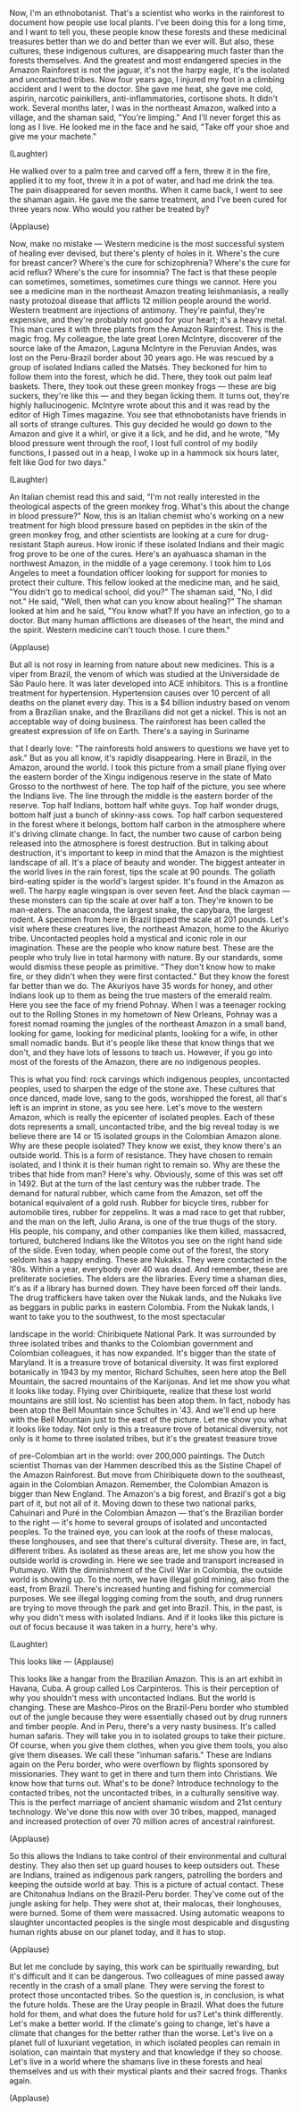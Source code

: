 
Now, I&#39;m an ethnobotanist.
That&#39;s a scientist who 
works in the rainforest
to document how people use local plants.
I&#39;ve been doing this for a long time,
and I want to tell you,
these people know these forests
and these medicinal treasures
better than we do and
better than we ever will.
But also, these cultures,
these indigenous cultures,
are disappearing much faster
than the forests themselves.
And the greatest and
most endangered species
in the Amazon Rainforest
is not the jaguar,
it&#39;s not the harpy eagle,
it&#39;s the isolated and uncontacted tribes.
Now four years ago, I injured my 
foot in a climbing accident
and I went to the doctor.
She gave me heat,
she gave me cold, aspirin,
narcotic painkillers, anti-inflammatories,
cortisone shots.
It didn&#39;t work.
Several months later,
I was in the northeast Amazon,
walked into a village,
and the shaman said, &quot;You&#39;re limping.&quot;
And I&#39;ll never forget
this as long as I live.
He looked me in the face and he said,
&quot;Take off your shoe and give 
me your machete.&quot;

(Laughter)

He walked over to a palm tree
and carved off a fern,
threw it in the fire,
applied it to my foot,
threw it in a pot of water,
and had me drink the tea.
The pain disappeared for seven months.
When it came back, I went
to see the shaman again.
He gave me the same treatment,
and I&#39;ve been cured for three years now.
Who would you rather be treated by?

(Applause)

Now, make no mistake — Western medicine
is the most successful system
of healing ever devised,
but there&#39;s plenty of holes in it.
Where&#39;s the cure for breast cancer?
Where&#39;s the cure for schizophrenia?
Where&#39;s the cure for acid reflux?
Where&#39;s the cure for insomnia?
The fact is that these people
can sometimes, sometimes, sometimes
cure things we cannot.
Here you see a medicine man
in the northeast Amazon
treating leishmaniasis,
a really nasty protozoal disease
that afflicts 12 million
people around the world.
Western treatment are
injections of antimony.
They&#39;re painful, they&#39;re expensive,
and they&#39;re probably
not good for your heart;
it&#39;s a heavy metal.
This man cures it with three plants
from the Amazon Rainforest.
This is the magic frog.
My colleague, the late
great Loren McIntyre,
discoverer of the source 
lake of the Amazon,
Laguna McIntyre in the Peruvian Andes,
was lost on the Peru-Brazil
border about 30 years ago.
He was rescued by a group of 
isolated Indians called the Matsés.
They beckoned for him to follow
them into the forest, which he did.
There, they took out palm leaf baskets.
There, they took out these
green monkey frogs —
these are big suckers,
they&#39;re like this —
and they began licking them.
It turns out, they&#39;re
highly hallucinogenic.
McIntyre wrote about this and it was read 
by the editor of High Times magazine.
You see that ethnobotanists have 
friends in all sorts of strange cultures.
This guy decided he would go down
to the Amazon and give it a whirl,
or give it a lick, and 
he did, and he wrote,
&quot;My blood pressure went through the roof,
I lost full control of
my bodily functions,
I passed out in a heap,
I woke up in a hammock six hours later,
felt like God for two days.&quot;

(Laughter)

An Italian chemist read this and said,
&quot;I&#39;m not really interested in the theological 
aspects of the green monkey frog.
What&#39;s this about the
change in blood pressure?&quot;
Now, this is an Italian chemist
who&#39;s working on a new treatment
for high blood pressure
based on peptides in the skin
of the green monkey frog,
and other scientists are looking
at a cure for drug-resistant Staph aureus.
How ironic if these isolated 
Indians and their magic frog
prove to be one of the cures.
Here&#39;s an ayahuasca shaman
in the northwest Amazon, in
the middle of a yage ceremony.
I took him to Los Angeles to
meet a foundation officer
looking for support for monies
to protect their culture.
This fellow looked at the
medicine man, and he said,
&quot;You didn&#39;t go to 
medical school, did you?&quot;
The shaman said, &quot;No, I did not.&quot;
He said, &quot;Well, then what can
you know about healing?&quot;
The shaman looked at him and he said,
&quot;You know what? If you have 
an infection, go to a doctor.
But many human afflictions are diseases 
of the heart, the mind and the spirit.
Western medicine can&#39;t 
touch those. I cure them.&quot;

(Applause)

But all is not rosy in learning from
nature about new medicines.
This is a viper from Brazil,
the venom of which was studied at
the Universidade de São Paulo here.
It was later developed
into ACE inhibitors.
This is a frontline treatment
for hypertension.
Hypertension causes over 10 percent
of all deaths on the planet every day.
This is a $4 billion industry
based on venom from a Brazilian snake,
and the Brazilians did not get a nickel.
This is not an acceptable
way of doing business.
The rainforest has been called the 
greatest expression of life on Earth.
There&#39;s a saying in Suriname

that I dearly love:
&quot;The rainforests hold answers
to questions we have yet to ask.&quot;
But as you all know,
it&#39;s rapidly disappearing.
Here in Brazil, in the Amazon,
around the world.
I took this picture from a small plane
flying over the eastern border
of the Xingu indigenous reserve
in the state of Mato Grosso
to the northwest of here.
The top half of the picture,
you see where the Indians live.
The line through the middle
is the eastern border of the reserve.
Top half Indians, bottom half white guys.
Top half wonder drugs,
bottom half just a bunch
of skinny-ass cows.
Top half carbon sequestered
in the forest where it belongs,
bottom half carbon in the atmosphere
where it&#39;s driving climate change.
In fact, the number two cause
of carbon being released
into the atmosphere
is forest destruction.
But in talking about destruction,
it&#39;s important to keep in mind
that the Amazon is the mightiest
landscape of all.
It&#39;s a place of beauty and wonder.
The biggest anteater in the world
lives in the rain forest,
tips the scale at 90 pounds.
The goliath bird-eating spider
is the world&#39;s largest spider.
It&#39;s found in the Amazon as well.
The harpy eagle wingspan
is over seven feet.
And the black cayman —
these monsters can tip the
scale at over half a ton.
They&#39;re known to be man-eaters.
The anaconda, the largest snake,
the capybara, the largest rodent.
A specimen from here in Brazil
tipped the scale at 201 pounds.
Let&#39;s visit where these creatures live,
the northeast Amazon,
home to the Akuriyo tribe.
Uncontacted peoples hold a 
mystical and iconic role
in our imagination.
These are the people who 
know nature best.
These are the people who truly live
in total harmony with nature.
By our standards, some would
dismiss these people as primitive.
&quot;They don&#39;t know how to make fire,
or they didn&#39;t when they
were first contacted.&quot;
But they know the forest far
better than we do.
The Akuriyos have 35 words for honey,
and other Indians look up to them
as being the true masters
of the emerald realm.
Here you see the face of my friend Pohnay.
When I was a teenager rocking out
to the Rolling Stones in my
hometown of New Orleans,
Pohnay was a forest nomad
roaming the jungles of
the northeast Amazon
in a small band, looking for game,
looking for medicinal plants,
looking for a wife,
in other small nomadic bands.
But it&#39;s people like these
that know things that we don&#39;t,
and they have lots of 
lessons to teach us.
However, if you go into most of
the forests of the Amazon,
there are no indigenous peoples.

This is what you find:
rock carvings which indigenous peoples,
uncontacted peoples, used to sharpen
the edge of the stone axe.
These cultures that once danced,
made love, sang to the gods,
worshipped the forest,
all that&#39;s left is an imprint in stone,
as you see here.
Let&#39;s move to the western Amazon,
which is really the epicenter
of isolated peoples.
Each of these dots represents
a small, uncontacted tribe,
and the big reveal today is we believe
there are 14 or 15 isolated groups
in the Colombian Amazon alone.
Why are these people isolated?
They know we exist, they
know there&#39;s an outside world.
This is a form of resistance.
They have chosen to remain isolated,
and I think it is their
human right to remain so.
Why are these the tribes
that hide from man?
Here&#39;s why.
Obviously, some of this 
was set off in 1492.
But at the turn of the last century
was the rubber trade.
The demand for natural rubber,
which came from the Amazon,
set off the botanical
equivalent of a gold rush.
Rubber for bicycle tires,
rubber for automobile tires,
rubber for zeppelins.
It was a mad race to get that rubber,
and the man on the left, Julio Arana,
is one of the true thugs of the story.
His people, his company,
and other companies like them
killed, massacred, tortured,
butchered Indians
like the Witotos you see on the
right hand side of the slide.
Even today, when people
come out of the forest,
the story seldom has a happy ending.
These are Nukaks. They
were contacted in the &#39;80s.
Within a year, everybody over 40 was dead.
And remember, these
are preliterate societies.
The elders are the libraries.
Every time a shaman dies,
it&#39;s as if a library has burned down.
They have been forced off their lands.
The drug traffickers have
taken over the Nukak lands,
and the Nukaks live as beggars
in public parks in eastern Colombia.
From the Nukak lands, I want to 
take you to the southwest,
to the most spectacular 

landscape in the world:
Chiribiquete National Park.
It was surrounded by three isolated tribes
and thanks to the Colombian government
and Colombian colleagues,
it has now expanded.
It&#39;s bigger than the state of Maryland.
It is a treasure trove
of botanical diversity.
It was first explored botanically in 1943
by my mentor, Richard Schultes,
seen here atop the Bell Mountain,
the sacred mountains of the Karijonas.
And let me show you
what it looks like today.
Flying over Chiribiquete,
realize that these lost world
mountains are still lost.
No scientist has been atop them.
In fact, nobody has been
atop the Bell Mountain
since Schultes in &#39;43.
And we&#39;ll end up here
with the Bell Mountain
just to the east of the picture.
Let me show you what it looks like today.
Not only is this a treasure
trove of botanical diversity,
not only is it home to
three isolated tribes,
but it&#39;s the greatest treasure trove

of pre-Colombian art in the world:
over 200,000 paintings.
The Dutch scientist Thomas van der Hammen
described this as the Sistine Chapel
of the Amazon Rainforest.
But move from Chiribiquete
down to the southeast,
again in the Colombian Amazon.
Remember, the Colombian Amazon
is bigger than New England.
The Amazon&#39;s a big forest,
and Brazil&#39;s got a big part of it,
but not all of it.
Moving down to these two national parks,
Cahuinari and Puré
in the Colombian Amazon —
that&#39;s the Brazilian
border to the right —
it&#39;s home to several groups
of isolated and uncontacted peoples.
To the trained eye, you
can look at the roofs
of these malocas, these longhouses,
and see that there&#39;s cultural diversity.
These are, in fact, different tribes.
As isolated as these areas are,
let me show you how the 
outside world is crowding in.
Here we see trade and transport
increased in Putumayo.
With the diminishment of
the Civil War in Colombia,
the outside world is showing up.
To the north, we have illegal gold mining,
also from the east, from Brazil.
There&#39;s increased hunting and fishing
for commercial purposes.
We see illegal logging
coming from the south,
and drug runners are trying to
move through the park
and get into Brazil.
This, in the past, is why you didn&#39;t mess
with isolated Indians.
And if it looks like this
picture is out of focus
because it was taken
in a hurry, here&#39;s why.

(Laughter)

This looks like — 
(Applause)

This looks like a hangar
from the Brazilian Amazon.
This is an art exhibit in Havana, Cuba.
A group called Los Carpinteros.
This is their perception of why you 
shouldn&#39;t mess with uncontacted Indians.
But the world is changing.
These are Mashco-Piros
on the Brazil-Peru border
who stumbled out of the jungle
because they were essentially chased out
by drug runners and timber people.
And in Peru, there&#39;s
a very nasty business.
It&#39;s called human safaris.
They will take you in to isolated
groups to take their picture.
Of course, when you give them 
clothes, when you give them tools,
you also give them diseases.
We call these &quot;inhuman safaris.&quot;
These are Indians again 
on the Peru border,
who were overflown by flights
sponsored by missionaries.
They want to get in there
and turn them into Christians.
We know how that turns out.
What&#39;s to be done?
Introduce technology
to the contacted tribes,
not the uncontacted tribes,
in a culturally sensitive way.
This is the perfect marriage of 
ancient shamanic wisdom
and 21st century technology.
We&#39;ve done this now with over 30 tribes,
mapped, managed and increased protection
of over 70 million acres
of ancestral rainforest.

(Applause)

So this allows the Indians to take control
of their environmental
and cultural destiny.
They also then set up guard houses
to keep outsiders out.
These are Indians, trained
as indigenous park rangers,
patrolling the borders
and keeping the outside world at bay.
This is a picture of actual contact.
These are Chitonahua Indians
on the Brazil-Peru border.
They&#39;ve come out of the jungle
asking for help.
They were shot at,
their malocas, their 
longhouses, were burned.
Some of them were massacred.
Using automatic weapons to 
slaughter uncontacted peoples
is the single most despicable and 
disgusting human rights abuse
on our planet today, and it has to stop.

(Applause)

But let me conclude by saying,
this work can be spiritually rewarding,
but it&#39;s difficult and
it can be dangerous.
Two colleagues of mine
passed away recently
in the crash of a small plane.
They were serving the forest
to protect those uncontacted tribes.
So the question is, in conclusion,
is what the future holds.
These are the Uray people in Brazil.
What does the future hold for them,
and what does the future hold for us?
Let&#39;s think differently.
Let&#39;s make a better world.
If the climate&#39;s going to change,
let&#39;s have a climate that changes for
the better rather than the worse.
Let&#39;s live on a planet
full of luxuriant vegetation,
in which isolated peoples
can remain in isolation,
can maintain that mystery
and that knowledge
if they so choose.
Let&#39;s live in a world
where the shamans live in these forests
and heal themselves and us
with their mystical plants
and their sacred frogs.
Thanks again.

(Applause)


